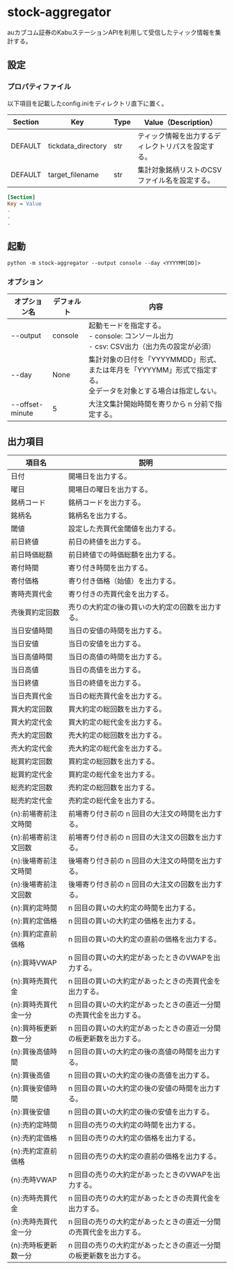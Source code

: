 # stock-aggregator
auカブコム証券のKabuステーションAPIを利用して受信したティック情報を集計する。

## 設定
### プロパティファイル
以下項目を記載したconfig.iniをディレクトリ直下に置く。

| Section | Key | Type | Value（Description） |
| --- | --- | --- | --- |
| DEFAULT | tickdata_directory | str | ティック情報を出力するディレクトリパスを設定する。 |
| DEFAULT | target_filename | str | 集計対象銘柄リストのCSVファイル名を設定する。 |

``` ini
[Section]
Key = Value
.
.
.
```
## 起動
``` shell
python -m stock-aggregator --output console --day <YYYYMM[DD]>
```
### オプション
| オプション名 | デフォルト | 内容 |
| --- | --- | --- |
| --output | console | 起動モードを指定する。<br> - console: コンソール出力 <br> - csv: CSV出力（出力先の設定が必須） |
| --day | None | 集計対象の日付を「YYYYMMDD」形式、または年月を「YYYYMM」形式で指定する。<br>全データを対象とする場合は指定しない。 |
| --offset-minute | 5 | 大注文集計開始時間を寄りから n 分前で指定する。 |

## 出力項目
| 項目名 | 説明 |
| --- | --- |
| 日付 | 開場日を出力する。 |
| 曜日 | 開場日の曜日を出力する。 |
| 銘柄コード | 銘柄コードを出力する。 |
| 銘柄名 | 銘柄名を出力する。 |
| 閾値 | 設定した売買代金閾値を出力する。 |
| 前日終値 | 前日の終値を出力する。 |
| 前日時価総額 | 前日終値での時価総額を出力する。 |
| 寄付時間 | 寄り付き時間を出力する。 |
| 寄付価格 | 寄り付き価格（始値）を出力する。 |
| 寄時売買代金 | 寄り付きの売買代金を出力する。 |
| 売後買約定回数 | 売りの大約定の後の買いの大約定の回数を出力する。 |
| 当日安値時間 | 当日の安値の時間を出力する。 |
| 当日安値 | 当日の安値を出力する。 |
| 当日高値時間 | 当日の高値の時間を出力する。 |
| 当日高値 | 当日の高値を出力する。 |
| 当日終値 | 当日の終値を出力する。 |
| 当日売買代金 | 当日の総売買代金を出力する。 |
| 買大約定回数 | 買大約定の総回数を出力する。 |
| 買大約定代金 | 買大約定の総代金を出力する。 |
| 売大約定回数 | 売大約定の総回数を出力する。 |
| 売大約定代金 | 売大約定の総代金を出力する。 |
| 総買約定回数 | 買約定の総回数を出力する。 |
| 総買約定代金 | 買約定の総代金を出力する。 |
| 総売約定回数 | 売約定の総回数を出力する。 |
| 総売約定代金 | 売約定の総代金を出力する。 |
| {n}:前場寄前注文時間 | 前場寄り付き前の n 回目の大注文の時間を出力する。 |
| {n}:前場寄前注文回数 | 前場寄り付き前の n 回目の大注文の回数を出力する。 |
| {n}:後場寄前注文時間 | 後場寄り付き前の n 回目の大注文の時間を出力する。 |
| {n}:後場寄前注文回数 | 後場寄り付き前の n 回目の大注文の回数を出力する。 |
| {n}:買約定時間 | n 回目の買いの大約定の時間を出力する。 |
| {n}:買約定価格 | n 回目の買いの大約定の価格を出力する。 |
| {n}:買約定直前価格 | n 回目の買いの大約定の直前の価格を出力する。 |
| {n}:買時VWAP | n 回目の買いの大約定があったときのVWAPを出力する。 |
| {n}:買時売買代金 | n 回目の買いの大約定があったときの売買代金を出力する。 |
| {n}:買時売買代金一分 | n 回目の買いの大約定があったときの直近一分間の売買代金を出力する。 |
| {n}:買時板更新数一分 | n 回目の買いの大約定があったときの直近一分間の板更新数を出力する。 |
| {n}:買後高値時間 | n 回目の買いの大約定の後の高値の時間を出力する。 |
| {n}:買後高値 | n 回目の買いの大約定の後の高値を出力する。 |
| {n}:買後安値時間 | n 回目の買いの大約定の後の安値の時間を出力する。 |
| {n}:買後安値 | n 回目の買いの大約定の後の安値を出力する。 |
| {n}:売約定時間 | n 回目の売りの大約定の時間を出力する。 |
| {n}:売約定価格 | n 回目の売りの大約定の価格を出力する。 |
| {n}:売約定直前価格 | n 回目の売りの大約定の直前の価格を出力する。 |
| {n}:売時VWAP | n 回目の売りの大約定があったときのVWAPを出力する。 |
| {n}:売時売買代金 | n 回目の売りの大約定があったときの売買代金を出力する。 |
| {n}:売時売買代金一分 | n 回目の売りの大約定があったときの直近一分間の売買代金を出力する。 |
| {n}:売時板更新数一分 | n 回目の売りの大約定があったときの直近一分間の板更新数を出力する。 |
